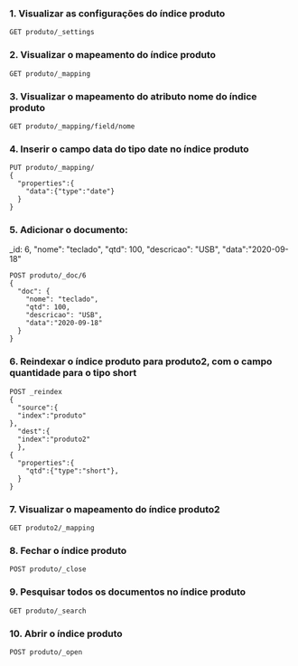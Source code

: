 ### 1. Visualizar as configurações do índice produto
```
GET produto/_settings
```
### 2. Visualizar o mapeamento do índice produto
```
GET produto/_mapping
```
### 3. Visualizar o mapeamento do atributo nome do índice produto
```
GET produto/_mapping/field/nome
```
### 4. Inserir o campo data do tipo date no índice produto
```
PUT produto/_mapping/
{
  "properties":{
    "data":{"type":"date"}
  }
}
```
### 5. Adicionar o documento:

_id: 6, "nome": "teclado", "qtd": 100, "descricao": "USB", "data":"2020-09-18"
```
POST produto/_doc/6
{
  "doc": {
    "nome": "teclado",
    "qtd": 100,
    "descricao": "USB",
    "data":"2020-09-18"
  }
}
```
### 6. Reindexar o índice produto para produto2, com o campo quantidade para o tipo short
```
POST _reindex
{
  "source":{
  "index":"produto"
},
  "dest":{
  "index":"produto2"
  },
{
  "properties":{
    "qtd":{"type":"short"},
  }
}
```
### 7. Visualizar o mapeamento do índice produto2
```
GET produto2/_mapping
```
### 8. Fechar o índice produto
```
POST produto/_close
```
### 9. Pesquisar todos os documentos no índice produto
```
GET produto/_search
```
### 10. Abrir o índice produto
```
POST produto/_open
```

